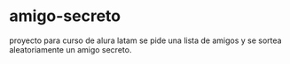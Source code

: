# amigo-secreto
proyecto para curso de alura latam
se pide una lista de amigos y se sortea aleatoriamente un amigo secreto.

